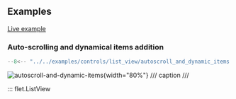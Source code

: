 ## Examples

[Live example](https://flet-controls-gallery.fly.dev/layout/listview)

### Auto-scrolling and dynamical items addition

```python
--8<-- "../../examples/controls/list_view/autoscroll_and_dynamic_items.py"
```

![autoscroll-and-dynamic-items](../../examples/controls/list_view/media/autoscroll_and_dynamic_items.gif){width="80%"}
/// caption
///

::: flet.ListView
